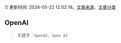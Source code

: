 :alarm_clock: 更新时间: 2024-05-22 12:02:19。[文章来源](/README.md)、[文章分类](/TAGS.md)

## OpenAI


> 关键字：`OpenAI`、`Open AI`




